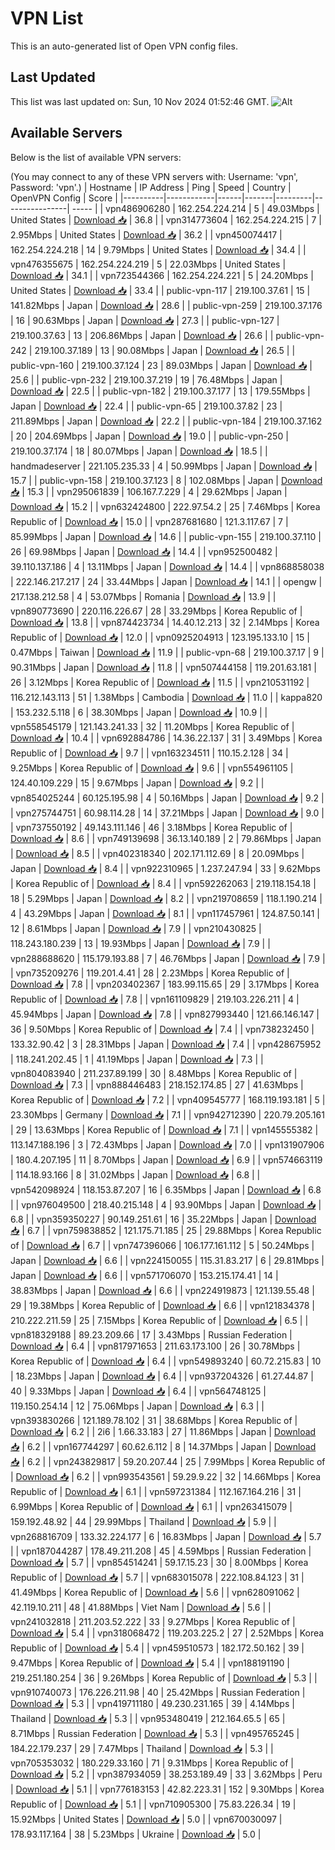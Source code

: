 # VPN List

This is an auto-generated list of Open VPN config files.

## Last Updated

This list was last updated on: Sun, 10 Nov 2024 01:52:46 GMT.
![Alt](https://repobeats.axiom.co/api/embed/186b98318ef1479477931607c1ad7d823f12451f.svg "Repobeats analytics image")

## Available Servers

Below is the list of available VPN servers:

(You may connect to any of these VPN servers with: Username: 'vpn', Password: 'vpn'.)
| Hostname | IP Address | Ping | Speed | Country | OpenVPN Config | Score |
|----------|------------|------|-------|---------|----------------| ----- |
| vpn486906280 | 162.254.224.214 | 5 | 49.03Mbps | United States | [Download 📥](./configs/server_0_US.ovpn) | 36.8 |
| vpn314773604 | 162.254.224.215 | 7 | 2.95Mbps | United States | [Download 📥](./configs/server_1_US.ovpn) | 36.2 |
| vpn450074417 | 162.254.224.218 | 14 | 9.79Mbps | United States | [Download 📥](./configs/server_2_US.ovpn) | 34.4 |
| vpn476355675 | 162.254.224.219 | 5 | 22.03Mbps | United States | [Download 📥](./configs/server_3_US.ovpn) | 34.1 |
| vpn723544366 | 162.254.224.221 | 5 | 24.20Mbps | United States | [Download 📥](./configs/server_4_US.ovpn) | 33.4 |
| public-vpn-117 | 219.100.37.61 | 15 | 141.82Mbps | Japan | [Download 📥](./configs/server_5_JP.ovpn) | 28.6 |
| public-vpn-259 | 219.100.37.176 | 16 | 90.63Mbps | Japan | [Download 📥](./configs/server_6_JP.ovpn) | 27.3 |
| public-vpn-127 | 219.100.37.63 | 13 | 206.86Mbps | Japan | [Download 📥](./configs/server_7_JP.ovpn) | 26.6 |
| public-vpn-242 | 219.100.37.189 | 13 | 90.08Mbps | Japan | [Download 📥](./configs/server_8_JP.ovpn) | 26.5 |
| public-vpn-160 | 219.100.37.124 | 23 | 89.03Mbps | Japan | [Download 📥](./configs/server_9_JP.ovpn) | 25.6 |
| public-vpn-232 | 219.100.37.219 | 19 | 76.48Mbps | Japan | [Download 📥](./configs/server_10_JP.ovpn) | 22.5 |
| public-vpn-182 | 219.100.37.177 | 13 | 179.55Mbps | Japan | [Download 📥](./configs/server_11_JP.ovpn) | 22.4 |
| public-vpn-65 | 219.100.37.82 | 23 | 211.89Mbps | Japan | [Download 📥](./configs/server_12_JP.ovpn) | 22.2 |
| public-vpn-184 | 219.100.37.162 | 20 | 204.69Mbps | Japan | [Download 📥](./configs/server_13_JP.ovpn) | 19.0 |
| public-vpn-250 | 219.100.37.174 | 18 | 80.07Mbps | Japan | [Download 📥](./configs/server_14_JP.ovpn) | 18.5 |
| handmadeserver | 221.105.235.33 | 4 | 50.99Mbps | Japan | [Download 📥](./configs/server_15_JP.ovpn) | 15.7 |
| public-vpn-158 | 219.100.37.123 | 8 | 102.08Mbps | Japan | [Download 📥](./configs/server_16_JP.ovpn) | 15.3 |
| vpn295061839 | 106.167.7.229 | 4 | 29.62Mbps | Japan | [Download 📥](./configs/server_17_JP.ovpn) | 15.2 |
| vpn632424800 | 222.97.54.2 | 25 | 7.46Mbps | Korea Republic of | [Download 📥](./configs/server_18_KR.ovpn) | 15.0 |
| vpn287681680 | 121.3.117.67 | 7 | 85.99Mbps | Japan | [Download 📥](./configs/server_19_JP.ovpn) | 14.6 |
| public-vpn-155 | 219.100.37.110 | 26 | 69.98Mbps | Japan | [Download 📥](./configs/server_20_JP.ovpn) | 14.4 |
| vpn952500482 | 39.110.137.186 | 4 | 13.11Mbps | Japan | [Download 📥](./configs/server_21_JP.ovpn) | 14.4 |
| vpn868858038 | 222.146.217.217 | 24 | 33.44Mbps | Japan | [Download 📥](./configs/server_22_JP.ovpn) | 14.1 |
| opengw | 217.138.212.58 | 4 | 53.07Mbps | Romania | [Download 📥](./configs/server_23_RO.ovpn) | 13.9 |
| vpn890773690 | 220.116.226.67 | 28 | 33.29Mbps | Korea Republic of | [Download 📥](./configs/server_24_KR.ovpn) | 13.8 |
| vpn874423734 | 14.40.12.213 | 32 | 2.14Mbps | Korea Republic of | [Download 📥](./configs/server_25_KR.ovpn) | 12.0 |
| vpn0925204913 | 123.195.133.10 | 15 | 0.47Mbps | Taiwan | [Download 📥](./configs/server_26_TW.ovpn) | 11.9 |
| public-vpn-68 | 219.100.37.17 | 9 | 90.31Mbps | Japan | [Download 📥](./configs/server_27_JP.ovpn) | 11.8 |
| vpn507444158 | 119.201.63.181 | 26 | 3.12Mbps | Korea Republic of | [Download 📥](./configs/server_28_KR.ovpn) | 11.5 |
| vpn210531192 | 116.212.143.113 | 51 | 1.38Mbps | Cambodia | [Download 📥](./configs/server_29_KH.ovpn) | 11.0 |
| kappa820 | 153.232.5.118 | 6 | 38.30Mbps | Japan | [Download 📥](./configs/server_30_JP.ovpn) | 10.9 |
| vpn558545179 | 121.143.241.33 | 32 | 11.20Mbps | Korea Republic of | [Download 📥](./configs/server_31_KR.ovpn) | 10.4 |
| vpn692884786 | 14.36.22.137 | 31 | 3.49Mbps | Korea Republic of | [Download 📥](./configs/server_32_KR.ovpn) | 9.7 |
| vpn163234511 | 110.15.2.128 | 34 | 9.25Mbps | Korea Republic of | [Download 📥](./configs/server_33_KR.ovpn) | 9.6 |
| vpn554961105 | 124.40.109.229 | 15 | 9.67Mbps | Japan | [Download 📥](./configs/server_34_JP.ovpn) | 9.2 |
| vpn854025244 | 60.125.195.98 | 4 | 50.16Mbps | Japan | [Download 📥](./configs/server_35_JP.ovpn) | 9.2 |
| vpn275744751 | 60.98.114.28 | 14 | 37.21Mbps | Japan | [Download 📥](./configs/server_36_JP.ovpn) | 9.0 |
| vpn737550192 | 49.143.111.146 | 46 | 3.18Mbps | Korea Republic of | [Download 📥](./configs/server_37_KR.ovpn) | 8.6 |
| vpn749139698 | 36.13.140.189 | 2 | 79.86Mbps | Japan | [Download 📥](./configs/server_38_JP.ovpn) | 8.5 |
| vpn402318340 | 202.171.112.69 | 8 | 20.09Mbps | Japan | [Download 📥](./configs/server_39_JP.ovpn) | 8.4 |
| vpn922310965 | 1.237.247.94 | 33 | 9.62Mbps | Korea Republic of | [Download 📥](./configs/server_40_KR.ovpn) | 8.4 |
| vpn592262063 | 219.118.154.18 | 18 | 5.29Mbps | Japan | [Download 📥](./configs/server_41_JP.ovpn) | 8.2 |
| vpn219708659 | 118.1.190.214 | 4 | 43.29Mbps | Japan | [Download 📥](./configs/server_42_JP.ovpn) | 8.1 |
| vpn117457961 | 124.87.50.141 | 12 | 8.61Mbps | Japan | [Download 📥](./configs/server_43_JP.ovpn) | 7.9 |
| vpn210430825 | 118.243.180.239 | 13 | 19.93Mbps | Japan | [Download 📥](./configs/server_44_JP.ovpn) | 7.9 |
| vpn288688620 | 115.179.193.88 | 7 | 46.76Mbps | Japan | [Download 📥](./configs/server_45_JP.ovpn) | 7.9 |
| vpn735209276 | 119.201.4.41 | 28 | 2.23Mbps | Korea Republic of | [Download 📥](./configs/server_46_KR.ovpn) | 7.8 |
| vpn203402367 | 183.99.115.65 | 29 | 3.17Mbps | Korea Republic of | [Download 📥](./configs/server_47_KR.ovpn) | 7.8 |
| vpn161109829 | 219.103.226.211 | 4 | 45.94Mbps | Japan | [Download 📥](./configs/server_48_JP.ovpn) | 7.8 |
| vpn827993440 | 121.66.146.147 | 36 | 9.50Mbps | Korea Republic of | [Download 📥](./configs/server_49_KR.ovpn) | 7.4 |
| vpn738232450 | 133.32.90.42 | 3 | 28.31Mbps | Japan | [Download 📥](./configs/server_50_JP.ovpn) | 7.4 |
| vpn428675952 | 118.241.202.45 | 1 | 41.19Mbps | Japan | [Download 📥](./configs/server_51_JP.ovpn) | 7.3 |
| vpn804083940 | 211.237.89.199 | 30 | 8.48Mbps | Korea Republic of | [Download 📥](./configs/server_52_KR.ovpn) | 7.3 |
| vpn888446483 | 218.152.174.85 | 27 | 41.63Mbps | Korea Republic of | [Download 📥](./configs/server_53_KR.ovpn) | 7.2 |
| vpn409545777 | 168.119.193.181 | 5 | 23.30Mbps | Germany | [Download 📥](./configs/server_54_DE.ovpn) | 7.1 |
| vpn942712390 | 220.79.205.161 | 29 | 13.63Mbps | Korea Republic of | [Download 📥](./configs/server_55_KR.ovpn) | 7.1 |
| vpn145555382 | 113.147.188.196 | 3 | 72.43Mbps | Japan | [Download 📥](./configs/server_56_JP.ovpn) | 7.0 |
| vpn131907906 | 180.4.207.195 | 11 | 8.70Mbps | Japan | [Download 📥](./configs/server_57_JP.ovpn) | 6.9 |
| vpn574663119 | 114.18.93.166 | 8 | 31.02Mbps | Japan | [Download 📥](./configs/server_58_JP.ovpn) | 6.8 |
| vpn542098924 | 118.153.87.207 | 16 | 6.35Mbps | Japan | [Download 📥](./configs/server_59_JP.ovpn) | 6.8 |
| vpn976049500 | 218.40.215.148 | 4 | 93.90Mbps | Japan | [Download 📥](./configs/server_60_JP.ovpn) | 6.8 |
| vpn359350227 | 90.149.251.61 | 16 | 35.22Mbps | Japan | [Download 📥](./configs/server_61_JP.ovpn) | 6.7 |
| vpn759838852 | 121.175.71.185 | 25 | 29.88Mbps | Korea Republic of | [Download 📥](./configs/server_62_KR.ovpn) | 6.7 |
| vpn747396066 | 106.177.161.112 | 5 | 50.24Mbps | Japan | [Download 📥](./configs/server_63_JP.ovpn) | 6.6 |
| vpn224150055 | 115.31.83.217 | 6 | 29.81Mbps | Japan | [Download 📥](./configs/server_64_JP.ovpn) | 6.6 |
| vpn571706070 | 153.215.174.41 | 14 | 38.83Mbps | Japan | [Download 📥](./configs/server_65_JP.ovpn) | 6.6 |
| vpn224919873 | 121.139.55.48 | 29 | 19.38Mbps | Korea Republic of | [Download 📥](./configs/server_66_KR.ovpn) | 6.6 |
| vpn121834378 | 210.222.211.59 | 25 | 7.15Mbps | Korea Republic of | [Download 📥](./configs/server_67_KR.ovpn) | 6.5 |
| vpn818329188 | 89.23.209.66 | 17 | 3.43Mbps | Russian Federation | [Download 📥](./configs/server_68_RU.ovpn) | 6.4 |
| vpn817971653 | 211.63.173.100 | 26 | 30.78Mbps | Korea Republic of | [Download 📥](./configs/server_69_KR.ovpn) | 6.4 |
| vpn549893240 | 60.72.215.83 | 10 | 18.23Mbps | Japan | [Download 📥](./configs/server_70_JP.ovpn) | 6.4 |
| vpn937204326 | 61.27.44.87 | 40 | 9.33Mbps | Japan | [Download 📥](./configs/server_71_JP.ovpn) | 6.4 |
| vpn564748125 | 119.150.254.14 | 12 | 75.06Mbps | Japan | [Download 📥](./configs/server_72_JP.ovpn) | 6.3 |
| vpn393830266 | 121.189.78.102 | 31 | 38.68Mbps | Korea Republic of | [Download 📥](./configs/server_73_KR.ovpn) | 6.2 |
| 2i6 | 1.66.33.183 | 27 | 11.86Mbps | Japan | [Download 📥](./configs/server_74_JP.ovpn) | 6.2 |
| vpn167744297 | 60.62.6.112 | 8 | 14.37Mbps | Japan | [Download 📥](./configs/server_75_JP.ovpn) | 6.2 |
| vpn243829817 | 59.20.207.44 | 25 | 7.99Mbps | Korea Republic of | [Download 📥](./configs/server_76_KR.ovpn) | 6.2 |
| vpn993543561 | 59.29.9.22 | 32 | 14.66Mbps | Korea Republic of | [Download 📥](./configs/server_77_KR.ovpn) | 6.1 |
| vpn597231384 | 112.167.164.216 | 31 | 6.99Mbps | Korea Republic of | [Download 📥](./configs/server_78_KR.ovpn) | 6.1 |
| vpn263415079 | 159.192.48.92 | 44 | 29.99Mbps | Thailand | [Download 📥](./configs/server_79_TH.ovpn) | 5.9 |
| vpn268816709 | 133.32.224.177 | 6 | 16.83Mbps | Japan | [Download 📥](./configs/server_80_JP.ovpn) | 5.7 |
| vpn187044287 | 178.49.211.208 | 45 | 4.59Mbps | Russian Federation | [Download 📥](./configs/server_81_RU.ovpn) | 5.7 |
| vpn854514241 | 59.17.15.23 | 30 | 8.00Mbps | Korea Republic of | [Download 📥](./configs/server_82_KR.ovpn) | 5.7 |
| vpn683015078 | 222.108.84.123 | 31 | 41.49Mbps | Korea Republic of | [Download 📥](./configs/server_83_KR.ovpn) | 5.6 |
| vpn628091062 | 42.119.10.211 | 48 | 41.88Mbps | Viet Nam | [Download 📥](./configs/server_84_VN.ovpn) | 5.6 |
| vpn241032818 | 211.203.52.222 | 33 | 9.27Mbps | Korea Republic of | [Download 📥](./configs/server_85_KR.ovpn) | 5.4 |
| vpn318068472 | 119.203.225.2 | 27 | 2.52Mbps | Korea Republic of | [Download 📥](./configs/server_86_KR.ovpn) | 5.4 |
| vpn459510573 | 182.172.50.162 | 39 | 9.47Mbps | Korea Republic of | [Download 📥](./configs/server_87_KR.ovpn) | 5.4 |
| vpn188191190 | 219.251.180.254 | 36 | 9.26Mbps | Korea Republic of | [Download 📥](./configs/server_88_KR.ovpn) | 5.3 |
| vpn910740073 | 176.226.211.98 | 40 | 25.42Mbps | Russian Federation | [Download 📥](./configs/server_89_RU.ovpn) | 5.3 |
| vpn419711180 | 49.230.231.165 | 39 | 4.14Mbps | Thailand | [Download 📥](./configs/server_90_TH.ovpn) | 5.3 |
| vpn953480419 | 212.164.65.5 | 65 | 8.71Mbps | Russian Federation | [Download 📥](./configs/server_91_RU.ovpn) | 5.3 |
| vpn495765245 | 184.22.179.237 | 29 | 7.47Mbps | Thailand | [Download 📥](./configs/server_92_TH.ovpn) | 5.3 |
| vpn705353032 | 180.229.33.160 | 71 | 9.31Mbps | Korea Republic of | [Download 📥](./configs/server_93_KR.ovpn) | 5.2 |
| vpn387934059 | 38.253.189.49 | 33 | 3.62Mbps | Peru | [Download 📥](./configs/server_94_PE.ovpn) | 5.1 |
| vpn776183153 | 42.82.223.31 | 152 | 9.30Mbps | Korea Republic of | [Download 📥](./configs/server_95_KR.ovpn) | 5.1 |
| vpn710905300 | 75.83.226.34 | 19 | 15.92Mbps | United States | [Download 📥](./configs/server_96_US.ovpn) | 5.0 |
| vpn670030097 | 178.93.117.164 | 38 | 5.23Mbps | Ukraine | [Download 📥](./configs/server_97_UA.ovpn) | 5.0 |
